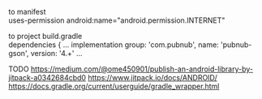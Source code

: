 to manifest     
    uses-permission android:name="android.permission.INTERNET" 

to project build.gradle <br />
dependencies {
    …
    implementation group: 'com.pubnub', name: 'pubnub-gson', version: '4.+' 
    …

TODO
https://medium.com/@ome450901/publish-an-android-library-by-jitpack-a0342684cbd0
https://www.jitpack.io/docs/ANDROID/
https://docs.gradle.org/current/userguide/gradle_wrapper.html


    